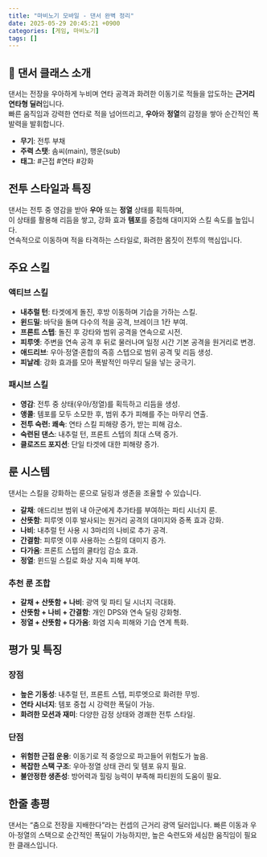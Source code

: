 ```yaml
---
title: "마비노기 모바일 - 댄서 완벽 정리"
date: 2025-05-29 20:45:21 +0900
categories: [게임, 마비노기]
tags: []
---
```


## 💃 댄서 클래스 소개
댄서는 전장을 우아하게 누비며 연타 공격과 화려한 이동기로 적들을 압도하는 **근거리 연타형 딜러**입니다.  
빠른 움직임과 강력한 연타로 적을 넘어뜨리고, **우아**와 **정열**의 감정을 쌓아 순간적인 폭발력을 발휘합니다.

- **무기**: 전투 부채  
- **주력 스탯**: 솜씨(main), 행운(sub)  
- **태그**: #근접 #연타 #강화  

## 전투 스타일과 특징
댄서는 전투 중 영감을 받아 **우아** 또는 **정열** 상태를 획득하며,  
이 상태를 활용해 리듬을 쌓고, 강화 효과 **템포**를 중첩해 대미지와 스킬 속도를 높입니다.  
연속적으로 이동하며 적을 타격하는 스타일로, 화려한 몸짓이 전투의 핵심입니다.

## 주요 스킬

### 액티브 스킬
- **내추럴 턴**: 타겟에게 돌진, 후방 이동하며 기습을 가하는 스킬.  
- **윈드밀**: 바닥을 돌며 다수의 적을 공격, 브레이크 1칸 부여.  
- **프론트 스텝**: 돌진 후 강타와 범위 공격을 연속으로 시전.  
- **피루엣**: 주변을 연속 공격 후 뒤로 물러나며 일정 시간 기본 공격을 원거리로 변경.  
- **애드리브**: 우아·정열·혼합의 즉흥 스텝으로 범위 공격 및 리듬 생성.  
- **피날레**: 강화 효과를 모아 폭발적인 마무리 딜을 넣는 궁극기.

### 패시브 스킬
- **영감**: 전투 중 상태(우아/정열)를 획득하고 리듬을 생성.  
- **앵콜**: 템포를 모두 소모한 후, 범위 추가 피해를 주는 마무리 연출.  
- **전투 숙련: 쾌속**: 연타 스킬 피해량 증가, 받는 피해 감소.  
- **숙련된 댄스**: 내추럴 턴, 프론트 스텝의 최대 스택 증가.  
- **클로즈드 포지션**: 단일 타겟에 대한 피해량 증가.

## 룬 시스템
댄서는 스킬을 강화하는 룬으로 딜링과 생존을 조율할 수 있습니다.

- **갈채**: 애드리브 범위 내 아군에게 추가타를 부여하는 파티 시너지 룬.  
- **산뜻함**: 피루엣 이후 발사되는 원거리 공격의 대미지와 증폭 효과 강화.  
- **나비**: 내추럴 턴 사용 시 3마리의 나비로 추가 공격.  
- **간결함**: 피루엣 이후 사용하는 스킬의 대미지 증가.  
- **다가옴**: 프론트 스텝의 쿨타임 감소 효과.  
- **정열**: 윈드밀 스킬로 화상 지속 피해 부여.

### 추천 룬 조합
- **갈채 + 산뜻함 + 나비**: 광역 및 파티 딜 시너지 극대화.  
- **산뜻함 + 나비 + 간결함**: 개인 DPS와 연속 딜링 강화형.  
- **정열 + 산뜻함 + 다가옴**: 화염 지속 피해와 기습 연계 특화.

## 평가 및 특징

### 장점
- **높은 기동성**: 내추럴 턴, 프론트 스텝, 피루엣으로 화려한 무빙.  
- **연타 시너지**: 템포 중첩 시 강력한 폭딜이 가능.  
- **화려한 모션과 재미**: 다양한 감정 상태와 경쾌한 전투 스타일.

### 단점
- **위험한 근접 운용**: 이동기로 적 중앙으로 파고들어 위험도가 높음.  
- **복잡한 스택 구조**: 우아·정열 상태 관리 및 템포 유지 필요.  
- **불안정한 생존성**: 방어력과 힐링 능력이 부족해 파티원의 도움이 필요.

## 한줄 총평
댄서는 “춤으로 전장을 지배한다”라는 컨셉의 근거리 광역 딜러입니다. 빠른 이동과 우아·정열의 스택으로 순간적인 폭딜이 가능하지만, 높은 숙련도와 세심한 움직임이 필요한 클래스입니다.
